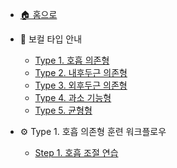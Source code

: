 - [🏠 홈으로](README.md)

- 📘 보컬 타입 안내
  - [Type 1. 호흡 의존형](vocal-types.md#type-1-호흡-의존형)
  - [Type 2. 내후두근 의존형](vocal-types.md#type-2-내후두근-의존형)
  - [Type 3. 외후두근 의존형](vocal-types.md#type-3-외후두근-의존형)
  - [Type 4. 과소 기능형](vocal-types.md#type-4-과소-기능형)
  - [Type 5. 균형형](vocal-types.md#type-5-균형형)

- ⚙ Type 1. 호흡 의존형 훈련 워크플로우
  - [Step 1. 호흡 조절 연습](type1-step1.md)
